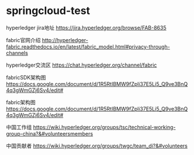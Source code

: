# springcloud-test

hyperledger jira地址
https://jira.hyperledger.org/browse/FAB-8635

fabric官网介绍
http://hyperledger-fabric.readthedocs.io/en/latest/fabric_model.html#privacy-through-channels


hyperledger交流区
https://chat.hyperledger.org/channel/fabric


fabricSDK架构图
https://docs.google.com/document/d/1R5RtIBMW9fZpli37E5Li5_Q9ve3BnQ4q3gWmGZj6Sv4/edit#


fabric架构图
https://docs.google.com/document/d/1R5RtIBMW9fZpli37E5Li5_Q9ve3BnQ4q3gWmGZj6Sv4/edit#

中国工作组
https://wiki.hyperledger.org/groups/tsc/technical-working-group-china?&#volunteersmembers


中国贡献者
https://wiki.hyperledger.org/groups/twgc/team_di?&#volunteers
